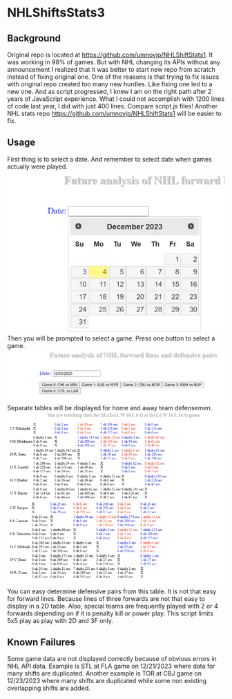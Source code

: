 # NHLShiftsStats3
## Background
Original repo is located at https://github.com/umnovjp/NHLShiftStats1. It was working in 98% of games. But with NHL changing its APIs without any announcement I realized that it was better to start new repo from scratch instead of fixing original one. One of the reasons is that trying to fix issues with original repo created too many new hurdles. Like fixing one led to a new one. And as script progressed, I knew I am on the right path after 2 years of JavaScript experience. What I could not accomplish with 1200 lines of code last year, I did with just 400 lines. Compare script.js files! Another NHL stats repo https://github.com/umnovjp/NHLShiftStats1 will be easier to fix. 
## Usage
First thing is to select a date. And remember to select date when games actually were played. ![calendar](image.png) 
Then you will be prompted to select a game. Press one button to select a game. ![select a game](image-1.png) Separate tables will be displayed for home and away team defensemen. ![Alt text](image-2.png) You can easy determine defensive pairs from this table. It is not that easy for forward lines. Because lines of three forwards are not that easy to display in a 2D table. Also, special teams are frequently played with 2 or 4 forwards depending on if it is penalty kill or power play. This script limits 5x5 play as play with 2D and 3F only. 
## Known Failures
Some game data are not displayed correctly because of obvious errors in NHL API data. Example is STL at FLA game on 12/21/2023 where data for many shifts are duplicated. Another example is TOR at CBJ game on 12/23/2023 where many shifts are duplicated while some non existing overlapping shifts are added. 